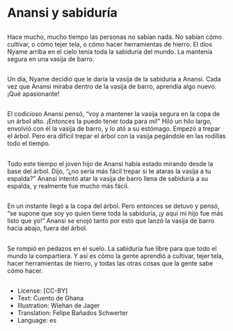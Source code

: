 # Anansi y sabiduría

##
Hace mucho, mucho tiempo las personas no sabían nada. No sabían cómo cultivar, o cómo tejer tela, o cómo hacer herramientas de hierro. El dios Nyame arriba en el cielo tenía toda la sabiduría del mundo. La mantenía segura en una vasija de barro.

##
Un día, Nyame decidió que le daría la vasija de la sabiduría a Anansi. Cada vez que Anansi miraba dentro de la vasija de barro, aprendía algo nuevo. ¡Qué apasionante!

##
El codicioso Anansi pensó, “voy a mantener la vasija segura en la copa de un árbol alto. ¡Entonces la puedo tener toda para mi!”  Hiló un hilo largo, envolvió con él la vasija de barro, y lo ató a su estómago. Empezó a trepar el árbol. Pero era difícil trepar el árbol con la vasija pegándole en las rodillas todo el tiempo.

##
Todo este tiempo el joven hijo de Anansi había estado mirando desde la base del árbol. Dijo, “¿no sería más fácil trepar si te ataras la vasija a tu espalda?” Anansi intentó atar  la vasija de barro llena de sabiduría a su espalda, y realmente fue mucho más fácil.

##
En un instante llegó a la copa del árbol. Pero entonces se detuvo y pensó, “se supone que soy yo quien tiene toda la sabiduría, ¡y aquí mi hijo fue más listo que yo!” Anansi se enojó tanto por esto que lanzó la vasija de barro hacia abajo, fuera del árbol.

##
Se rompió en pedazos en el suelo. La sabiduría fue libre para que todo el mundo la compartiera. Y así es cómo la gente aprendió a cultivar, tejer tela, hacer herramientas de hierro, y todas las otras cosas que la gente sabe cómo hacer.

##
* License: [CC-BY]
* Text: Cuento de Ghana
* Illustration: Wiehan de Jager
* Translation: Felipe Bañados Schwerter
* Language: es
